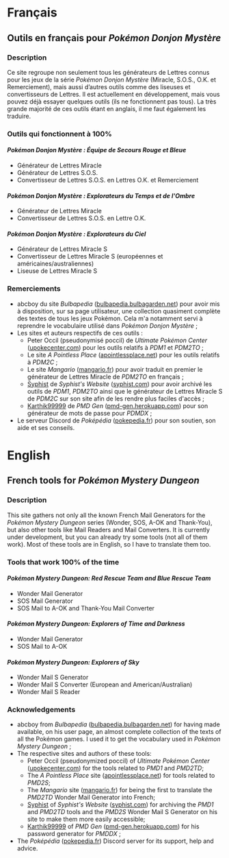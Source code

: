 # Français
## Outils en français pour *Pokémon Donjon Mystère*
### Description
Ce site regroupe non seulement tous les générateurs de Lettres connus pour les jeux de la série *Pokémon Donjon Mystère* (Miracle, S.O.S., O.K. et Remerciement), mais aussi d’autres outils comme des liseuses et convertisseurs de Lettres. Il est actuellement en développement, mais vous pouvez déjà essayer quelques outils (ils ne fonctionnent pas tous). La très grande majorité de ces outils étant en anglais, il me faut également les traduire.

### Outils qui fonctionnent à 100%
#### *Pokémon Donjon Mystère : Équipe de Secours Rouge et Bleue*
* Générateur de Lettres Miracle
* Générateur de Lettres S.O.S.
* Convertisseur de Lettres S.O.S. en Lettres O.K. et Remerciement

#### *Pokémon Donjon Mystère : Explorateurs du Temps et de l'Ombre*
* Générateur de Lettres Miracle
* Convertisseur de Lettres S.O.S. en Lettre O.K.

#### *Pokémon Donjon Mystère : Explorateurs du Ciel*
* Générateur de Lettres Miracle S
* Convertisseur de Lettres Miracle S (européennes et américaines/australiennes)
* Liseuse de Lettres Miracle S

### Remerciements
* abcboy du site *Bulbapedia* ([bulbapedia.bulbagarden.net](https://bulbapedia.bulbagarden.net)) pour avoir mis à disposition, sur sa page utilisateur, une collection quasiment complète des textes de tous les jeux Pokémon. Cela m'a notamment servi à reprendre le vocabulaire utilisé dans *Pokémon Donjon Mystère* ;
* Les sites et auteurs respectifs de ces outils :
    * Peter Occil (pseudonymisé poccil) de *Ultimate Pokémon Center* ([upokecenter.com](https://web.archive.org/web/20150103135114/Upokecenter.com/content/main-page)) pour les outils relatifs à *PDM1* et *PDM2TO* ;
    * Le site *A Pointless Place* ([apointlessplace.net](https://web.archive.org/web/20170917141154/http://apointlessplace.net/)) pour les outils relatifs à *PDM2C* ;
    * Le site *Mangario* ([mangario.fr](https://web.archive.org/web/20210308082718/https://www.mangario.fr/)) pour avoir traduit en premier le générateur de Lettres Miracle de *PDM2TO* en français ;
    * [Syphist](https://github.com/Syphist) de *Syphist's Website* ([syphist.com](https://syphist.com)) pour avoir archivé les outils de *PDM1*, *PDM2TO* ainsi que le générateur de Lettres Miracle S de *PDM2C* sur son site afin de les rendre plus faciles d'accès ;
    * [Karthik99999](https://github.com/Karthik99999) de *PMD Gen* ([pmd-gen.herokuapp.com](https://pmd-gen.herokuapp.com)) pour son générateur de mots de passe pour *PDMDX* ;
* Le serveur Discord de *Poképédia* ([pokepedia.fr](https://pokepedia.fr)) pour son soutien, son aide et ses conseils.


# English
## French tools for *Pokémon Mystery Dungeon*
### Description
This site gathers not only all the known French Mail Generators for the *Pokémon Mystery Dungeon* series (Wonder, SOS, A-OK and Thank-You), but also other tools like Mail Readers and Mail Converters. It is currently under development, but you can already try some tools (not all of them work). Most of these tools are in English, so I have to translate them too.

### Tools that work 100% of the time
#### *Pokémon Mystery Dungeon: Red Rescue Team and Blue Rescue Team*
* Wonder Mail Generator
* SOS Mail Generator
* SOS Mail to A-OK and Thank-You Mail Converter

#### *Pokémon Mystery Dungeon: Explorers of Time and Darkness*
* Wonder Mail Generator
* SOS Mail to A-OK

#### *Pokémon Mystery Dungeon: Explorers of Sky*
* Wonder Mail S Generator
* Wonder Mail S Converter (European and American/Australian)
* Wonder Mail S Reader

### Acknowledgements
* abcboy from *Bulbapedia* ([bulbapedia.bulbagarden.net](https://bulbapedia.bulbagarden.net)) for having made available, on his user page, an almost complete collection of the texts of all the Pokémon games. I used it to get the vocabulary used in *Pokémon Mystery Dungeon* ;
* The respective sites and authors of these tools:
    * Peter Occil (pseudonymized poccil) of *Ultimate Pokémon Center* ([upokecenter.com](https://web.archive.org/web/20150103135114/Upokecenter.com/content/main-page)) for the tools related to *PMD1* and *PMD2TD*;
    * The *A Pointless Place* site ([apointlessplace.net](https://web.archive.org/web/20170917141154/http://apointlessplace.net/)) for tools related to *PMD2S*;
    * The *Mangario* site ([mangario.fr](https://web.archive.org/web/20210308082718/https://www.mangario.fr/)) for being the first to translate the *PMD2TD* Wonder Mail Generator into French;
    * [Syphist](https://github.com/Syphist) of *Syphist's Website* ([syphist.com](https://syphist.com)) for archiving the *PMD1* and *PMD2TD* tools and the *PMD2S* Wonder Mail S Generator on his site to make them more easily accessible;
    * [Karthik99999](https://github.com/Karthik99999) of *PMD Gen* ([pmd-gen.herokuapp.com](https://pmd-gen.herokuapp.com)) for his password generator for *PMDDX* ;
* The *Poképédia* ([pokepedia.fr](https://pokepedia.fr)) Discord server for its support, help and advice.

